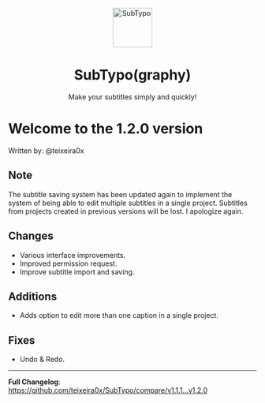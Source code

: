<p align="center">
  <img src="https://github.com/teixeira0x/SubTypo/blob/dev/app/src/main/res/mipmap-xxxhdpi/ic_launcher.png" alt="SubTypo" width="80" height="80"/>
</p>
<h1 align="center"><b>SubTypo(graphy)</b></h1>
<p align="center">Make your subtitles simply and quickly!</p>

# Welcome to the 1.2.0 version

Written by: @teixeira0x

## Note

The subtitle saving system has been updated again to implement the system of being able to edit multiple subtitles in a single project. Subtitles from projects created in previous versions will be lost. I apologize again.

## Changes
- Various interface improvements.
- Improved permission request.
- Improve subtitle import and saving.

## Additions
- Adds option to edit more than one caption in a single project.

## Fixes
- Undo & Redo.

<hr/>

**Full Changelog**: https://github.com/teixeira0x/SubTypo/compare/v1.1.1...v1.2.0